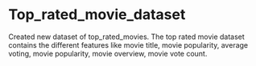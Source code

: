# Top_rated_movie_dataset
Created new dataset of top_rated_movies. The top rated movie dataset contains the different features like movie title, movie popularity, average voting, movie popularity, movie overview, movie vote count.
